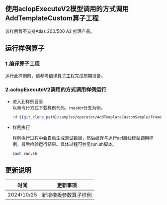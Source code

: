 ## 使用aclopExecuteV2模型调用的方式调用AddTemplateCustom算子工程
该样例暂不支持Atlas 200/500 A2 推理产品。

## 运行样例算子
### 1.编译算子工程
运行此样例前，请参考[编译算子工程](../README.md#operatorcompile)完成前期准备。
### 2.aclopExecuteV2调用的方式调用样例运行

  - 进入到样例目录   
    以命令行方式下载样例代码，master分支为例。
    ```bash
    cd ${git_clone_path}/samples/operator/AddTemplateCustomSample/FrameworkLaunch/AclOfflineModel
    ```

  - 样例执行

    样例执行过程中会自动生成测试数据，然后编译与运行acl离线模型调用样例，最后检验运行结果。具体过程可参见run.sh脚本。
    ```bash
    bash run.sh
    ```
## 更新说明
| 时间         | 更新事项     |
|------------| ------------ |
| 2024/10/25 | 新增模板参数算子样例 |
